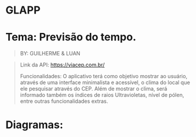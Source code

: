 # GLAPP 
# Tema: Previsão do tempo.
> BY: GUILHERME & LUAN

> Link da API: https://viacep.com.br/
>
> Funcionalidades: O aplicativo terá como objetivo mostrar ao usuário, através de uma interface minimalista e acessível, o clima do local que ele pesquisar através do CEP. Além de mostrar o clima, será informado também os índices de raios Ultravioletas, nível de pólen, entre outras funcionalidades extras.
# Diagramas: 
